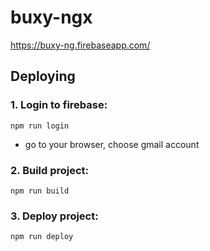 # buxy-ngx
https://buxy-ng.firebaseapp.com/

## Deploying
### 1. Login to firebase:


```
npm run login
```

- go to your browser, choose gmail account


### 2. Build project:


```
npm run build
```


### 3. Deploy project:


```
npm run deploy
```
